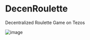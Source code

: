 # DecenRoulette
Decentralized Roulette Game on Tezos 



![image](https://user-images.githubusercontent.com/93893007/146643028-09fbb016-a557-4952-9977-9ef863032ea3.png)

